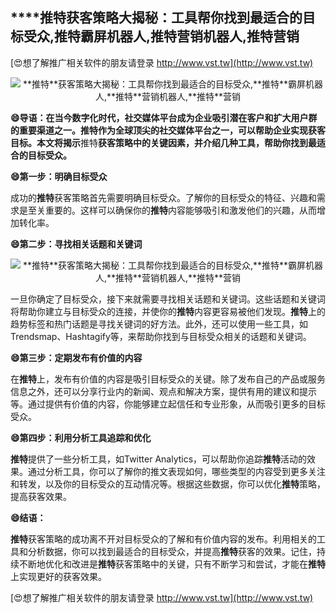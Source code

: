 ## ****推特**获客策略大揭秘：工具帮你找到最适合的目标受众,**推特**霸屏机器人,**推特**营销机器人,**推特**营销**

[😍想了解推广相关软件的朋友请登录 http://www.vst.tw](http://www.vst.tw)

 <center><img src="https://vst.tw/MP4/tuiguang/png/5.png" alt="**推特**获客策略大揭秘：工具帮你找到最适合的目标受众,**推特**霸屏机器人,**推特**营销机器人,**推特**营销"></center>

**😄导语：在当今数字化时代，社交媒体平台成为企业吸引潜在客户和扩大用户群的重要渠道之一。**推特**作为全球顶尖的社交媒体平台之一，可以帮助企业实现获客目标。本文将揭示**推特**获客策略中的关键因素，并介绍几种工具，帮助你找到最适合的目标受众。**

**😄第一步：明确目标受众**

成功的**推特**获客策略首先需要明确目标受众。了解你的目标受众的特征、兴趣和需求是至关重要的。这样可以确保你的**推特**内容能够吸引和激发他们的兴趣，从而增加转化率。

**😄第二步：寻找相关话题和关键词**

 <center><img src="https://vst.tw/MP4/tuiguang/png/5.png" alt="**推特**获客策略大揭秘：工具帮你找到最适合的目标受众,**推特**霸屏机器人,**推特**营销机器人,**推特**营销"></center>

一旦你确定了目标受众，接下来就需要寻找相关话题和关键词。这些话题和关键词将帮助你建立与目标受众的连接，并使你的**推特**内容更容易被他们发现。**推特**上的趋势标签和热门话题是寻找关键词的好方法。此外，还可以使用一些工具，如Trendsmap、Hashtagify等，来帮助你找到与目标受众相关的话题和关键词。

**😄第三步：定期发布有价值的内容**

在**推特**上，发布有价值的内容是吸引目标受众的关键。除了发布自己的产品或服务信息之外，还可以分享行业内的新闻、观点和解决方案，提供有用的建议和提示等。通过提供有价值的内容，你能够建立起信任和专业形象，从而吸引更多的目标受众。

**😄第四步：利用分析工具追踪和优化**

**推特**提供了一些分析工具，如Twitter Analytics，可以帮助你追踪**推特**活动的效果。通过分析工具，你可以了解你的推文表现如何，哪些类型的内容受到更多关注和转发，以及你的目标受众的互动情况等。根据这些数据，你可以优化**推特**策略，提高获客效果。

**😄结语：**

**推特**获客策略的成功离不开对目标受众的了解和有价值内容的发布。利用相关的工具和分析数据，你可以找到最适合的目标受众，并提高**推特**获客的效果。记住，持续不断地优化和改进是**推特**获客策略中的关键，只有不断学习和尝试，才能在**推特**上实现更好的获客效果。

[😍想了解推广相关软件的朋友请登录 http://www.vst.tw](http://www.vst.tw)



